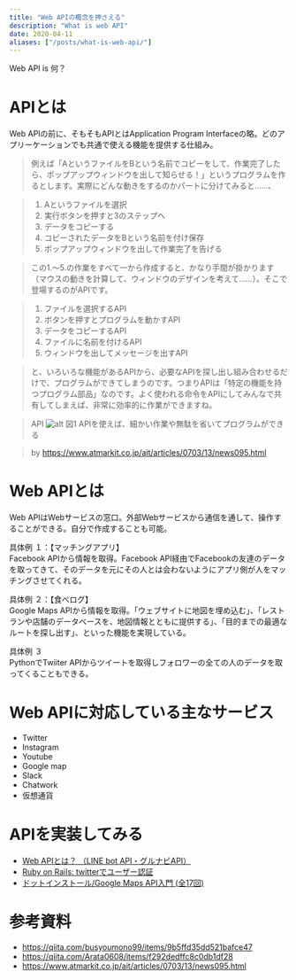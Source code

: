 ```yaml
---
title: "Web APIの概念を押さえる"
description: "What is web API"
date: 2020-04-11
aliases: ["/posts/what-is-web-api/"]
---
```


Web API is 何？
<!--more-->
# APIとは
Web APIの前に、そもそもAPIとはApplication Program Interfaceの略。どのアプリーケーションでも共通で使える機能を提供する仕組み。

> 例えば「AというファイルをBという名前でコピーをして、作業完了したら、ポップアップウィンドウを出して知らせる！」というプログラムを作るとします。実際にどんな動きをするのかパートに分けてみると……、

> 1. Aというファイルを選択
> 2. 実行ボタンを押すと3のステップへ
> 3. データをコピーする
> 4. コピーされたデータをBという名前を付け保存
> 5. ポップアップウィンドウを出して作業完了を告げる


>この1.〜5.の作業をすべて一から作成すると、かなり手間が掛かります（マウスの動きを計算して、ウィンドウのデザインを考えて……）。そこで登場するのがAPIです。

> 1. ファイルを選択するAPI
> 2. ボタンを押すとプログラムを動かすAPI
> 3. データをコピーするAPI
> 4. ファイルに名前を付けるAPI
> 5. ウィンドウを出してメッセージを出すAPI


> と、いろいろな機能があるAPIから、必要なAPIを探し出し組み合わせるだけで、プログラムができてしまうのです。つまりAPIは「特定の機能を持つプログラム部品」なのです。よく使われる命令をAPIにしてみんなで共有してしまえば、非常に効率的に作業ができますね。

> API
![alt](https://image.itmedia.co.jp/ait/articles/0703/13/r85minapi_01.gif)
図1 APIを使えば、細かい作業や無駄を省いてプログラムができる

> by https://www.atmarkit.co.jp/ait/articles/0703/13/news095.html

# Web APIとは

Web APIはWebサービスの窓口。外部Webサービスから通信を通して、操作することができる。自分で作成することも可能。

具体例 １：【マッチングアプリ】  
Facebook APIから情報を取得。Facebook API経由でFacebookの友達のデータを取ってきて、そのデータを元にその人とは会わないようにアプリ側が人をマッチングさせてくれる。

具体例 ２：【食べログ】  
Google Maps APIから情報を取得。「ウェブサイトに地図を埋め込む」、「レストランや店舗のデータベースを、地図情報とともに提供する」、「目的までの最適なルートを探し出す」、といった機能を実現している。

具体例 ３  
PythonでTwiiter APIからツイートを取得しフォロワーの全ての人のデータを取ってくることもできる。


# Web APIに対応している主なサービス

- Twitter
- Instagram
- Youtube
- Google map
- Slack
- Chatwork
- 仮想通貨

# APIを実装してみる

- [Web APIとは？ （LINE bot API・グルナビAPI）](https://qiita.com/Masato338/items/6fb1ac277c965905e019)
- [Ruby on Rails: twitterでユーザー認証](https://qiita.com/keiya01/items/c96a0393c76f5560ee41)
- [ドットインストール/Google Maps API入門 (全17回)](https://dotinstall.com/lessons/basic_google_maps_v2)

# 参考資料
- https://qiita.com/busyoumono99/items/9b5ffd35dd521bafce47
- https://qiita.com/Arata0608/items/f292dedffc8c0db1df28
- https://www.atmarkit.co.jp/ait/articles/0703/13/news095.html
